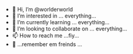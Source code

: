 - 👋 Hi, I’m @worlderworld
- 👀 I’m interested in ... everything...
- 🌱 I’m currently learning ... everything...
- 💞️ I’m looking to collaborate on ... everything...
- 📫 How to reach me ...fiy...
- 👀 ...remember em freinds ...
<!---
worlderworld/worlderworld is a ✨ special ✨ repository because its `README.md` (this file) appears on your GitHub profile.
You can click the Preview link to take a look at your changes.
--->
